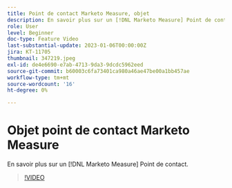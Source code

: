 ```yaml
---
title: Point de contact Marketo Measure, objet
description: En savoir plus sur un [!DNL Marketo Measure] Point de contact.
role: User
level: Beginner
doc-type: Feature Video
last-substantial-update: 2023-01-06T00:00:00Z
jira: KT-11705
thumbnail: 347219.jpeg
exl-id: de4e6690-e7ab-4713-9da3-9dcdc5962eed
source-git-commit: b60003c6fa73401ca980a46ae47be00a1bb457ae
workflow-type: tm+mt
source-wordcount: '16'
ht-degree: 0%

---
```


# Objet point de contact Marketo Measure

En savoir plus sur un [!DNL Marketo Measure] Point de contact.

>[!VIDEO](https://video.tv.adobe.com/v/347219/?quality=12&learn=on)
